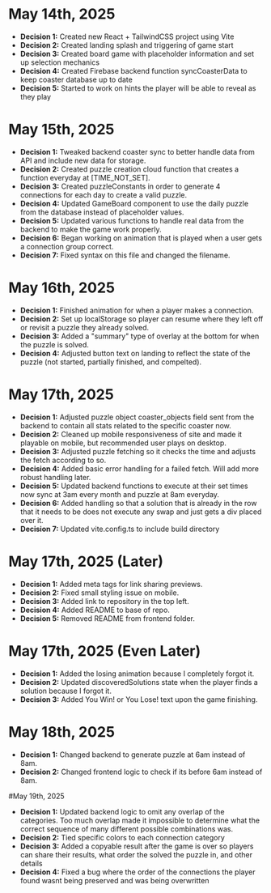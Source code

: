 # May 14th, 2025

- **Decision 1:** Created new React + TailwindCSS project using Vite
- **Decision 2:** Created landing splash and triggering of game start
- **Decision 3:** Created board game with placeholder information and set up selection mechanics
- **Decision 4:** Created Firebase backend function syncCoasterData to keep coaster database up to date
- **Decision 5:** Started to work on hints the player will be able to reveal as they play

# May 15th, 2025

- **Decision 1:** Tweaked backend coaster sync to better handle data from API and include new data for storage.
- **Decision 2:** Created puzzle creation cloud function that creates a function everyday at [TIME_NOT_SET].
- **Decision 3:** Created puzzleConstants in order to generate 4 connections for each day to create a valid puzzle.
- **Decision 4:** Updated GameBoard component to use the daily puzzle from the database instead of placeholder values.
- **Decision 5:** Updated various functions to handle real data from the backend to make the game work properly.
- **Decision 6:** Began working on animation that is played when a user gets a connection group correct.
- **Decision 7:** Fixed syntax on this file and changed the filename.

# May 16th, 2025

- **Decision 1:** Finished animation for when a player makes a connection.
- **Decision 2:** Set up localStorage so player can resume where they left off or revisit a puzzle they already solved.
- **Decision 3:** Added a "summary" type of overlay at the bottom for when the puzzle is solved.
- **Decision 4:** Adjusted button text on landing to reflect the state of the puzzle (not started, partially finished, and compelted).

# May 17th, 2025

- **Decision 1:** Adjusted puzzle object coaster_objects field sent from the backend to contain all stats related to the specific coaster now.
- **Decision 2:** Cleaned up mobile responsiveness of site and made it playable on mobile, but recommended user plays on desktop.
- **Decision 3:** Adjusted puzzle fetching so it checks the time and adjusts the fetch according to so.
- **Decision 4:** Added basic error handling for a failed fetch. Will add more robust handling later.
- **Decision 5:** Updated backend functions to execute at their set times now sync at 3am every month and puzzle at 8am everyday. 
- **Decision 6:** Added handling so that a solution that is already in the row that it needs to be does not execute any swap and just gets a div placed over it.
- **Decision 7:** Updated vite.config.ts to include build directory

# May 17th, 2025 (Later)

- **Decision 1:** Added meta tags for link sharing previews.
- **Decision 2:** Fixed small styling issue on mobile.
- **Decision 3:** Added link to repository in the top left.
- **Decision 4:** Added README to base of repo.
- **Decision 5:** Removed README from frontend folder.

# May 17th, 2025 (Even Later)

- **Decision 1:** Added the losing animation because I completely forgot it.
- **Decision 2:** Updated discoveredSolutions state when the player finds a solution because I forgot it.
- **Decision 3:** Added You Win! or You Lose! text upon the game finishing.

# May 18th, 2025

- **Decision 1:** Changed backend to generate puzzle at 6am instead of 8am.
- **Decision 2:** Changed frontend logic to check if its before 6am instead of 8am.

#May 19th, 2025

- **Decision 1:** Updated backend logic to omit any overlap of the categories. Too much overlap made it impossible to determine what the correct sequence of many different possible combinations was.
- **Decision 2:** Tied specific colors to each connection category
- **Decision 3:** Added a copyable result after the game is over so players can share their results, what order the solved the puzzle in, and other details
- **Decision 4:** Fixed a bug where the order of the connections the player found wasnt being preserved and was being overwritten